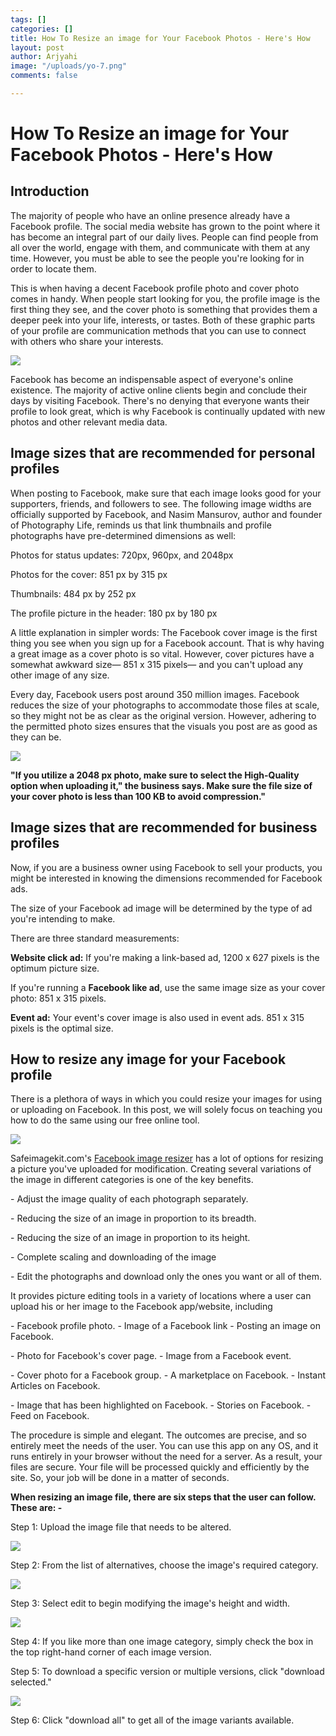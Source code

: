 ```yaml
---
tags: []
categories: []
title: How To Resize an image for Your Facebook Photos - Here's How
layout: post
author: Arjyahi
image: "/uploads/yo-7.png"
comments: false

---
```

# **How To Resize an image for Your Facebook Photos - Here's How**

## **Introduction**

The majority of people who have an online presence already have a Facebook profile. The social media website has grown to the point where it has become an integral part of our daily lives. People can find people from all over the world, engage with them, and communicate with them at any time. However, you must be able to see the people you're looking for in order to locate them.

This is when having a decent Facebook profile photo and cover photo comes in handy. When people start looking for you, the profile image is the first thing they see, and the cover photo is something that provides them a deeper peek into your life, interests, or tastes. Both of these graphic parts of your profile are communication methods that you can use to connect with others who share your interests.

![](/uploads/pexels-luca-sammarco-6162932.jpg)

Facebook has become an indispensable aspect of everyone's online existence. The majority of active online clients begin and conclude their days by visiting Facebook. There's no denying that everyone wants their profile to look great, which is why Facebook is continually updated with new photos and other relevant media data.

## **Image sizes that are recommended for personal profiles**

When posting to Facebook, make sure that each image looks good for your supporters, friends, and followers to see. The following image widths are officially supported by Facebook, and Nasim Mansurov, author and founder of Photography Life, reminds us that link thumbnails and profile photographs have pre-determined dimensions as well:

Photos for status updates: 720px, 960px, and 2048px

Photos for the cover: 851 px by 315 px

Thumbnails: 484 px by 252 px

The profile picture in the header: 180 px by 180 px

A little explanation in simpler words: The Facebook cover image is the first thing you see when you sign up for a Facebook account. That is why having a great image as a cover photo is so vital. However, cover pictures have a somewhat awkward size— 851 x 315 pixels— and you can't upload any other image of any size.

Every day, Facebook users post around 350 million images. Facebook reduces the size of your photographs to accommodate those files at scale, so they might not be as clear as the original version. However, adhering to the permitted photo sizes ensures that the visuals you post are as good as they can be.

![](/uploads/pexels-anton-4132606.jpg)

**"If you utilize a 2048 px photo, make sure to select the High-Quality option when uploading it," the business says. Make sure the file size of your cover photo is less than 100 KB to avoid compression."**

## **Image sizes that are recommended for business profiles**

Now, if you are a business owner using Facebook to sell your products, you might be interested in knowing the dimensions recommended for Facebook ads.

The size of your Facebook ad image will be determined by the type of ad you're intending to make.

There are three standard measurements:

**Website click ad:** If you're making a link-based ad, 1200 x 627 pixels is the optimum picture size.

If you're running a **Facebook like ad**, use the same image size as your cover photo: 851 x 315 pixels.

**Event ad:** Your event's cover image is also used in event ads. 851 x 315 pixels is the optimal size.

## **How to resize any image for your Facebook profile**

There is a plethora of ways in which you could resize your images for using or uploading on Facebook. In this post, we will solely focus on teaching you how to do the same using our free online tool.

![](/uploads/media-gda13a3f06_1920.jpg)

Safeimagekit.com's [Facebook image resizer](https://safeimagekit.com/image-resize-facebook) has a lot of options for resizing a picture you've uploaded for modification. Creating several variations of the image in different categories is one of the key benefits.

\- Adjust the image quality of each photograph separately.

\- Reducing the size of an image in proportion to its breadth.

\- Reducing the size of an image in proportion to its height.

\- Complete scaling and downloading of the image

\- Edit the photographs and download only the ones you want or all of them.

It provides picture editing tools in a variety of locations where a user can upload his or her image to the Facebook app/website, including

\- Facebook profile photo. - Image of a Facebook link - Posting an image on Facebook.

\- Photo for Facebook's cover page. - Image from a Facebook event.

\- Cover photo for a Facebook group. - A marketplace on Facebook. - Instant Articles on Facebook.

\- Image that has been highlighted on Facebook. - Stories on Facebook. - Feed on Facebook.

The procedure is simple and elegant. The outcomes are precise, and so entirely meet the needs of the user. You can use this app on any OS, and it runs entirely in your browser without the need for a server. As a result, your files are secure. Your file will be processed quickly and efficiently by the site. So, your job will be done in a matter of seconds.

**When resizing an image file, there are six steps that the user can follow. These are: -**

Step 1: Upload the image file that needs to be altered.

![](/uploads/fb1.png)

Step 2: From the list of alternatives, choose the image's required category.

![](/uploads/b2.png)

Step 3: Select edit to begin modifying the image's height and width.

![](/uploads/fb4.png)

Step 4: If you like more than one image category, simply check the box in the top right-hand corner of each image version.

Step 5: To download a specific version or multiple versions, click "download selected."

![](/uploads/fb3.png)

Step 6: Click "download all" to get all of the image variants available.